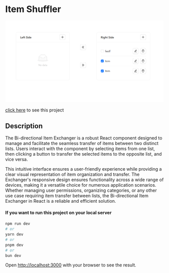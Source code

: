 # Item Shuffler


![preview](https://raw.githubusercontent.com/Muhammad-Zain01/Item-Shuffler/main/preview.png)

[click here](https://muhammad-zain01.github.io/Item-Shuffler/) to see this project

## Description

The Bi-directional Item Exchanger is a robust React component designed to manage and facilitate the seamless transfer of items between two distinct lists. Users interact with the component by selecting items from one list, then clicking a button to transfer the selected items to the opposite list, and vice versa.

This intuitive interface ensures a user-friendly experience while providing a clear visual representation of item organization and transfer. The Exchanger's responsive design ensures functionality across a wide range of devices, making it a versatile choice for numerous application scenarios. Whether managing user permissions, organizing categories, or any other use case requiring item transfer between lists, the Bi-directional Item Exchanger in React is a reliable and efficient solution.

#### If you want to run this project on your local server

```bash
npm run dev
# or
yarn dev
# or
pnpm dev
# or
bun dev
```

Open [http://localhost:3000](http://localhost:3000) with your browser to see the result.
